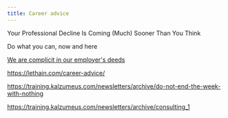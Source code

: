 ```yaml
---
title: Career advice
---
```


Your Professional Decline Is Coming (Much) Sooner Than You Think

Do what you can, now and here 

[We are complicit in our employer's deeds](https://drewdevault.com/2020/05/05/We-are-complicit-in-our-employers-deeds.html)

<https://lethain.com/career-advice/>

<https://training.kalzumeus.com/newsletters/archive/do-not-end-the-week-with-nothing>

<https://training.kalzumeus.com/newsletters/archive/consulting_1>


